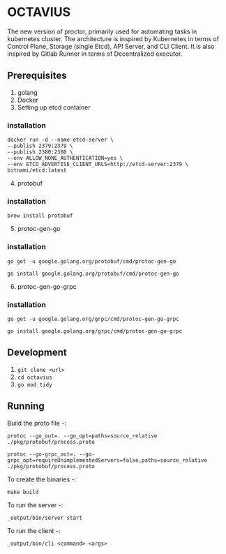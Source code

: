 # OCTAVIUS
The new version of proctor, primarily used for automating tasks in kubernetes cluster. The architecture is inspired by Kubernetes in terms of Control Plane, Storage (single Etcd), API Server, and CLI Client. It is also inspired by Gitlab Runner in terms of Decentralized executor.


## Prerequisites

1. golang
2. Docker
3. Setting up etcd container
### installation
    docker run -d --name etcd-server \
    --publish 2379:2379 \
    --publish 2380:2380 \
    --env ALLOW_NONE_AUTHENTICATION=yes \
    --env ETCD_ADVERTISE_CLIENT_URLS=http://etcd-server:2379 \
    bitnami/etcd:latest
4. protobuf
### installation
    brew install protobuf
5. protoc-gen-go
### installation
    go get -u google.golang.org/protobuf/cmd/protoc-gen-go

    go install google.golang.org/protobuf/cmd/protoc-gen-go

6. protoc-gen-go-grpc
### installation
    go get -u google.golang.org/grpc/cmd/protoc-gen-go-grpc

    go install google.golang.org/grpc/cmd/protoc-gen-go-grpc

## Development

1. `git clone <url>`
2. `cd octavius`
3. `go mod tidy`


## Running 

Build the proto file -:

`protoc --go_out=. --go_opt=paths=source_relative  ./pkg/protobuf/process.proto`

`protoc --go-grpc_out=. --go-grpc_opt=requireUnimplementedServers=false,paths=source_relative  ./pkg/protobuf/process.proto` 


To create the binaries -:

`make build`


To run the server -:

`_output/bin/server start`

To run the client -:

`_output/bin/cli <command> <args>`



